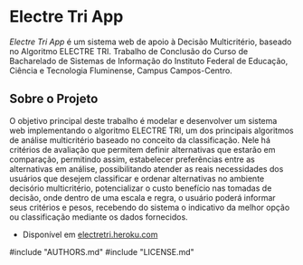 # Electre Tri App

*Electre Tri App* é um sistema web de apoio à Decisão Multicritério, baseado no Algoritmo ELECTRE TRI. Trabalho de Conclusão do Curso de Bacharelado de Sistemas de Informação do Instituto Federal de Educação, Ciência e Tecnologia Fluminense, Campus Campos-Centro.

## Sobre o Projeto

O objetivo principal deste trabalho é modelar e desenvolver um sistema web implementando o algoritmo ELECTRE TRI, um dos principais algoritmos de análise multicritério baseado no conceito da classificação. Nele há critérios de avaliação que permitem definir alternativas que estarão em comparação, permitindo assim, estabelecer preferências entre as alternativas em análise, possibilitando atender as reais necessidades dos usuários que desejem classificar e ordenar alternativas no ambiente decisório multicritério, potencializar o custo benefício nas tomadas de decisão, onde dentro de uma escala e regra, o usuário poderá informar seus critérios e pesos, recebendo do sistema o indicativo da melhor opção ou classificação mediante os dados fornecidos.

+ Disponível em [electretri.heroku.com](electretri.heroku.com)

#include "AUTHORS.md"
#include "LICENSE.md"